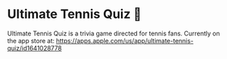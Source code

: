 # Ultimate Tennis Quiz 🎾

Ultimate Tennis Quiz is a trivia game directed for tennis fans. Currently on the app store at: https://apps.apple.com/us/app/ultimate-tennis-quiz/id1641028778
